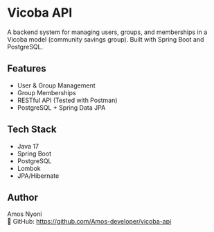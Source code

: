 # Vicoba API

A backend system for managing users, groups, and memberships in a Vicoba model (community savings group). Built with Spring Boot and PostgreSQL.

## Features
- User & Group Management
- Group Memberships
- RESTful API (Tested with Postman)
- PostgreSQL + Spring Data JPA

## Tech Stack
- Java 17
- Spring Boot
- PostgreSQL
- Lombok
- JPA/Hibernate

## Author
Amos Nyoni  
🔗 GitHub: https://github.com/Amos-developer/vicoba-api


